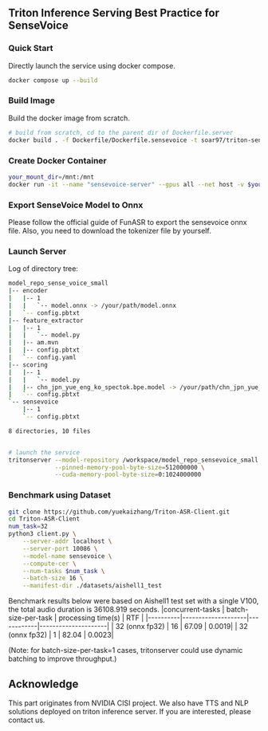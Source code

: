 ## Triton Inference Serving Best Practice for SenseVoice

### Quick Start
Directly launch the service using docker compose.
```sh
docker compose up --build
```

### Build Image
Build the docker image from scratch. 
```sh
# build from scratch, cd to the parent dir of Dockerfile.server
docker build . -f Dockerfile/Dockerfile.sensevoice -t soar97/triton-sensevoice:24.05
```

### Create Docker Container
```sh
your_mount_dir=/mnt:/mnt
docker run -it --name "sensevoice-server" --gpus all --net host -v $your_mount_dir --shm-size=2g soar97/triton-sensevoice:24.05
```

### Export SenseVoice Model to Onnx
Please follow the official guide of FunASR to export the sensevoice onnx file. Also, you need to download the tokenizer file by yourself. 
### Launch Server
Log of directory tree:
```sh
model_repo_sense_voice_small
|-- encoder
|   |-- 1
|   |   `-- model.onnx -> /your/path/model.onnx
|   `-- config.pbtxt
|-- feature_extractor
|   |-- 1
|   |   `-- model.py
|   |-- am.mvn
|   |-- config.pbtxt
|   `-- config.yaml
|-- scoring
|   |-- 1
|   |   `-- model.py
|   |-- chn_jpn_yue_eng_ko_spectok.bpe.model -> /your/path/chn_jpn_yue_eng_ko_spectok.bpe.model
|   `-- config.pbtxt
`-- sensevoice
    |-- 1
    `-- config.pbtxt

8 directories, 10 files


# launch the service 
tritonserver --model-repository /workspace/model_repo_sensevoice_small \
             --pinned-memory-pool-byte-size=512000000 \
             --cuda-memory-pool-byte-size=0:1024000000
```


### Benchmark using Dataset
```sh
git clone https://github.com/yuekaizhang/Triton-ASR-Client.git
cd Triton-ASR-Client
num_task=32
python3 client.py \
    --server-addr localhost \
    --server-port 10086 \
    --model-name sensevoice \
    --compute-cer \
    --num-tasks $num_task \
    --batch-size 16 \
    --manifest-dir ./datasets/aishell1_test
```

Benchmark results below were based on Aishell1 test set with a single V100, the total audio duration is 36108.919 seconds.
|concurrent-tasks | batch-size-per-task | processing time(s) | RTF |
|----------|--------------------|------------|---------------------|
| 32 (onnx fp32)                | 16 | 67.09 | 0.0019|
| 32 (onnx fp32)                | 1 | 82.04  | 0.0023|

(Note: for batch-size-per-task=1 cases, tritonserver could use dynamic batching to improve throughput.)

## Acknowledge
This part originates from NVIDIA CISI project. We also have TTS and NLP solutions deployed on triton inference server. If you are interested, please contact us.
